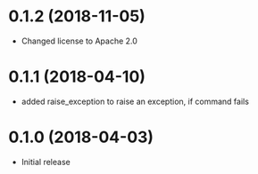 0.1.2 (2018-11-05)
==================

- Changed license to Apache 2.0

0.1.1 (2018-04-10)
==================

- added raise\_exception to raise an exception, if command fails

0.1.0 (2018-04-03)
==================

- Initial release
